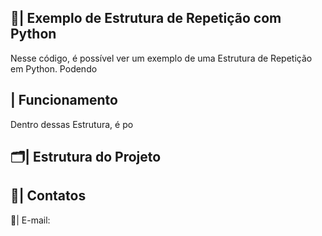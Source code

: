  ## 📑| Exemplo de Estrutura de Repetição com Python 

   Nesse código, é possível ver um exemplo de uma Estrutura de Repetição em Python. Podendo 

 ## | Funcionamento
 
  Dentro dessas Estrutura, é po
 
 ## 🗂️| Estrutura do Projeto



 ## 📱| Contatos

   📩| E-mail: 
 
